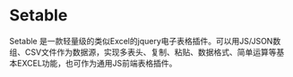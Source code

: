 # Setable
Setable 是一款轻量级的类似Excel的jquery电子表格插件。可以用JS/JSON数组、CSV文件作为数据源，实现多表头、复制、粘贴、数据格式、简单运算等基本EXCEL功能，也可作为通用JS前端表格插件。
